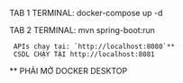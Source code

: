 
TAB 1 TERMINAL: docker-compose up -d

TAB 2 TERMINAL: mvn spring-boot:run

     APIs chạy tại: `http://localhost:8080`**
     CSDL CHẠY TẠI http://localhost:8081

** PHẢI MỞ DOCKER DESKTOP
